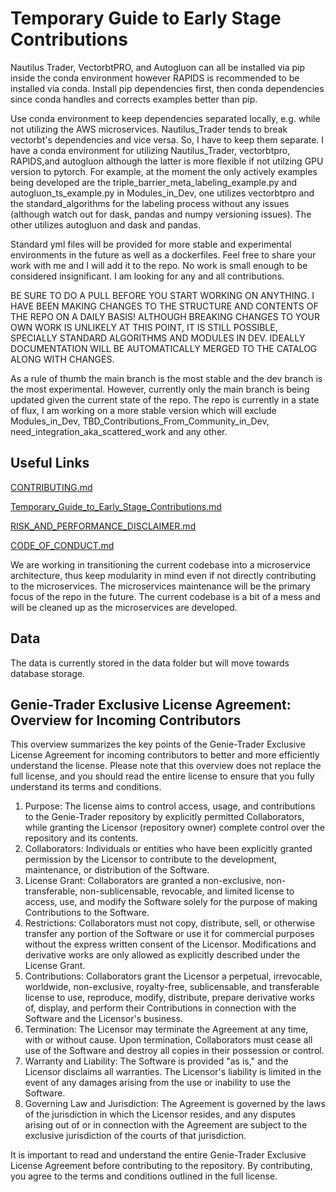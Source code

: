 # Temporary Guide to Early Stage Contributions

Nautilus Trader, VectorbtPRO, and Autogluon can all be installed via pip inside the conda environment however RAPIDS is
recommended to be installed via conda. Install pip dependencies first, then conda dependencies since conda handles and 
corrects examples better than pip.

Use conda environment to keep dependencies separated locally, e.g. while not utilizing the AWS microservices. Nautilus_Trader
tends to break vectorbt's dependencies and vice versa.  So, I have to keep them separate.  I have a conda environment
for utilizing Nautilus_Trader, vectorbtpro, RAPIDS,and autogluon although the latter is more flexible if not utilzing 
GPU version to pytorch. For example, at the moment the only actively examples being developed are the triple_barrier_meta_labeling_example.py and 
autogluon_ts_example.py in Modules_in_Dev, one utilizes vectorbtpro and the standard_algorithms for the labeling process 
without any issues (although watch out for dask, pandas and numpy versioning issues).  The other utilizes autogluon and 
dask and pandas.

Standard yml files will be provided for more stable and experimental environments in the future as well as a 
dockerfiles. Feel free to share your work with me and I will add it to the repo. No work is small enough to be
considered insignificant.  I am looking for any and all contributions.

BE SURE TO DO A PULL BEFORE YOU START WORKING ON ANYTHING.  I HAVE BEEN MAKING CHANGES TO THE STRUCTURE AND CONTENTS OF 
THE REPO ON A DAILY BASIS! ALTHOUGH BREAKING CHANGES TO YOUR OWN WORK IS UNLIKELY AT THIS POINT, IT IS STILL POSSIBLE, 
SPECIALLY STANDARD ALGORITHMS AND MODULES IN DEV. IDEALLY DOCUMENTATION WILL BE AUTOMATICALLY MERGED TO THE CATALOG 
ALONG WITH CHANGES.

As a rule of thumb the main branch is the most stable and the dev branch is the most experimental. However, currently 
only the main branch is being updated given the current state of the repo.  The repo is currently in a state of flux, 
I am working on a more stable version which will exclude Modules_in_Dev, TBD_Contributions_From_Community_in_Dev, 
need_integration_aka_scattered_work and any other.

## Useful Links

[CONTRIBUTING.md](CONTRIBUTING.md)

[Temporary_Guide_to_Early_Stage_Contributions.md](Temporary_Guide_to_Early_Stage_Contributions.md)

[RISK_AND_PERFORMANCE_DISCLAIMER.md](RISK_AND_PERFORMANCE_DISCLAIMER.md)

[CODE_OF_CONDUCT.md](CODE_OF_CONDUCT.md)

We are working in transitioning the current codebase into a microservice architecture, thus keep modularity in mind even 
if not directly contributing to the microservices.  The microservices maintenance will be the primary focus of the repo 
in the future. The current codebase is a bit of a mess and will be cleaned up as the microservices are developed.

## Data

The data is currently stored in the data folder but will move towards database storage. 

## Genie-Trader Exclusive License Agreement: Overview for Incoming Contributors


This overview summarizes the key points of the Genie-Trader Exclusive License Agreement for incoming contributors to better and more efficiently understand the license. Please note that this overview does not replace the full license, and you should read the entire license to ensure that you fully understand its terms and conditions.

1. Purpose: The license aims to control access, usage, and contributions to the Genie-Trader repository by explicitly permitted Collaborators, while granting the Licensor (repository owner) complete control over the repository and its contents.
2. Collaborators: Individuals or entities who have been explicitly granted permission by the Licensor to contribute to the development, maintenance, or distribution of the Software. 
3. License Grant: Collaborators are granted a non-exclusive, non-transferable, non-sublicensable, revocable, and limited license to access, use, and modify the Software solely for the purpose of making Contributions to the Software. 
4. Restrictions: Collaborators must not copy, distribute, sell, or otherwise transfer any portion of the Software or use it for commercial purposes without the express written consent of the Licensor. Modifications and derivative works are only allowed as explicitly described under the License Grant. 
5. Contributions: Collaborators grant the Licensor a perpetual, irrevocable, worldwide, non-exclusive, royalty-free, sublicensable, and transferable license to use, reproduce, modify, distribute, prepare derivative works of, display, and perform their Contributions in connection with the Software and the Licensor's business. 
6. Termination: The Licensor may terminate the Agreement at any time, with or without cause. Upon termination, Collaborators must cease all use of the Software and destroy all copies in their possession or control.
7. Warranty and Liability: The Software is provided "as is," and the Licensor disclaims all warranties. The Licensor's liability is limited in the event of any damages arising from the use or inability to use the Software. 
8. Governing Law and Jurisdiction: The Agreement is governed by the laws of the jurisdiction in which the Licensor resides, and any disputes arising out of or in connection with the Agreement are subject to the exclusive jurisdiction of the courts of that jurisdiction.

It is important to read and understand the entire Genie-Trader Exclusive License Agreement before contributing to the repository. By contributing, you agree to the terms and conditions outlined in the full license.


